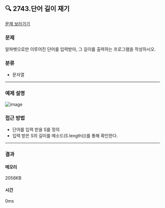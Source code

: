 ## 🔍 2743.단어 길이 재기
[문제 보러가기](https://www.acmicpc.net/problem/2743)
### 문제
알파벳으로만 이루어진 단어를 입력받아, 그 길이를 출력하는 프로그램을 작성하시오.

### 분류
- 문자열
---
### 예제 설명
![image](https://github.com/user-attachments/assets/adb6912f-c429-4ac6-831c-188586346fc2)


### 접근 방법  
- 단어를 입력 받을 S를 정의
- 입력 받은 S의 길이를 메소드(S.length())를 통해 확인한다.
---
### 결과
#### 메모리
2056KB
#### 시간
0ms
